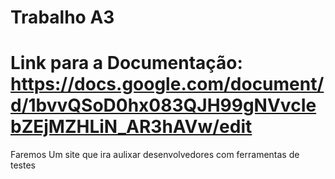 # Trabalho A3
# Link para a Documentação: https://docs.google.com/document/d/1bvvQSoD0hx083QJH99gNVvcIebZEjMZHLiN_AR3hAVw/edit
Faremos Um site que ira aulixar desenvolvedores com ferramentas de testes
